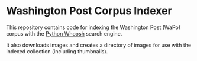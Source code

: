 # Washington Post Corpus Indexer
This repository contains code for indexing the Washington Post (WaPo) corpus with the [Python Whoosh](https://whoosh.readthedocs.io/en/latest/intro.html) search engine.

It also downloads images and creates a directory of images for use with the indexed collection (including thumbnails).